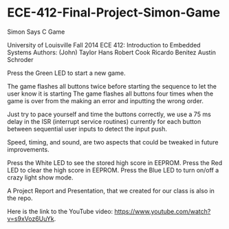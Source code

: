 ECE-412-Final-Project-Simon-Game
================================

Simon Says C Game

University of Louisville
Fall 2014
ECE 412: Introduction to Embedded Systems
Authors:  (John) Taylor Hans
          Robert Cook
          Ricardo Benitez
          Austin Schroder

Press the Green LED to start a new game.

The game flashes all buttons twice before starting the sequence to let the user know it is starting
The game flashes all buttons four times when the game is over from the making an error and inputting the wrong order.

Just try to pace yourself and time the buttons correctly, we use a 75 ms delay in the ISR
(interrupt service routines) currently for each button between sequential user inputs
to detect the input push.

Speed, timing, and sound, are two aspects that could be tweaked in future improvements.

Press the White LED to see the stored high score in EEPROM.
Press the Red LED to clear the high score in EEPROM.
Press the Blue LED to turn on/off a crazy light show mode.

A Project Report and Presentation, that we created for our class is also in the repo.

Here is the link to the YouTube video: https://www.youtube.com/watch?v=s9xVoz6UuYk.
